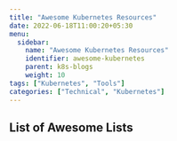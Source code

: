 ```yaml
---
title: "Awesome Kubernetes Resources"
date: 2022-06-18T11:00:20+05:30
menu:
  sidebar:
    name: "Awesome Kubernetes Resources"
    identifier: awesome-kubernetes
    parent: k8s-blogs
    weight: 10
tags: ["Kubernetes", "Tools"]
categories: ["Technical", "Kubernetes"]
---
```


## List of Awesome Lists

